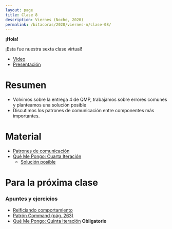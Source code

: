 ```yaml
---
layout: page
title: Clase 8
description: Viernes (Noche, 2020)
permalink: /bitacoras/2020/viernes-n/clase-08/
---
```

**¡Hola!**

¡Esta fue nuestra sexta clase virtual!

- [Video](https://us02web.zoom.us/rec/share/2ZZRLevs1VtLfLfmr03vHe14Adm6T6a81yYYrqJcyhxyWfm9PPFWggvUptY4iy0X?startTime=1590789721000)
- [Presentación](https://docs.google.com/presentation/d/1XQXjn4IPn9JmUeilZkvqlL8JHBN4dC1oq-J5JRUY8tY/edit#slide=id.g35f391192_00)

# Resumen

- Volvimos sobre la entrega 4 de QMP, trabajamos sobre errores comunes y planteamos una solución posible
- Discutimos los patrones de comunicación entre componentes más importantes.

# Material
- [Patrones de comunicación](https://docs.google.com/document/d/1EVPwqFyq2TW5Z5_VUeWdh9yLesxPBbSBzke2jHNURuk/edit)
- [Qué Me Pongo: Cuarta Iteración](https://docs.google.com/document/d/1sy9S9EeIQr8fhatKnfTCgOfjVniJDu2viI-Av0gn0xY/edit)
   - [Solución posible](https://docs.google.com/document/d/1XNUtnvQl1oJhDWlevzxwkynZJMQ2upDmrXFC_6xEo3A/edit?userstoinvite=sofiavcortes%40gmail.com&ts=5ed51561&actionButton=1#heading=h.uyku9mnteh0t)

# Para la próxima clase

### Apuntes y ejercicios

- [Reificiando comportamiento](https://docs.google.com/document/d/14n6SNTbCt1wJzhNiIFNSoAq0tJdYjRrOQCi5ar_FQ1c/edit#heading=h.6ab0fffv8tld)
- [Patrón Command (pág. 263)](http://www.uml.org.cn/c++/pdf/DesignPatterns.pdf)
- [Qué Me Pongo: Quinta Iteración]() **Obligatorio**
